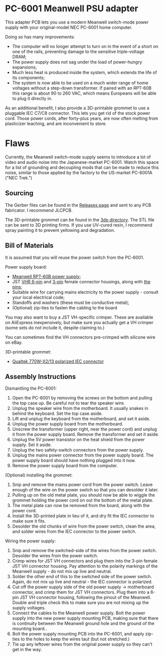 # PC-6001 Meanwell PSU adapter
This adapter PCB lets you use a modern Meanwell switch-mode power supply with your original-model NEC PC-6001 home computer.

Doing so has many improvements:
 - The computer will no longer attempt to turn on in the event of a short on one of the rails, preventing damage to the sensitive triple-voltage DRAM;
 - The power supply does not sag under the load of power-hungry expansions;
 - Much less heat is produced inside the system, which extends the life of its components;
 - The system is now able to be used on a much wider range of home voltages without a step-down transformer. If paired with an RPT-60B this range is about 90 to 260 VAC, which means Europeans will be able to plug it directly in.

As an additional benefit, I also provide a 3D-printable grommet to use a pluggable IEC C7/C8 connector. This lets you get rid of the stock power cord. Those power cords, after forty-plus years, are now often melting from plasticizer leaching, and are inconvenient to store.

# Flaws
Currently, the Meanwell switch-mode supply seems to introduce a lot of video and audio noise into the Japanese-market PC-6001. Watch this space for a list of grounding and decoupling mods that can be made to reduce this noise, similar to those applied by the factory to the US-market PC-6001A ("NEC Trek.")

## Sourcing
The Gerber files can be found in the [Releases page](/releases) and sent to any PCB fabricator. I recommend JLCPCB.

The 3D-printable grommet can be found in the [3dp directory](/3dp). The STL file can be sent to 3D printing firms. If you use UV-cured resin, I recommend spray painting it to prevent yellowing and degradation.

## Bill of Materials
It is assumed that you will reuse the power switch from the PC-6001.

Power supply board:
 - [Meanwell RPT-60B power supply](https://www.digikey.com/en/products/detail/mean-well-usa-inc/RPT-60B/7706127);
 - JST [VHR 6-pin](https://www.digikey.com/en/products/detail/jst-sales-america-inc/VHR-6N/608628) and [3-pin](https://www.digikey.com/en/products/detail/jst-sales-america-inc/VHR-3N/608625) female connector housings, along with [the pins](https://www.digikey.ca/en/products/detail/jst-sales-america-inc/SVH-21T-P1-1/527368);
 - Suitable wire for carrying mains electricity to the power supply - consult your local electrical code;
 - Standoffs and washers (these must be conductive metal);
 - (Optional) zip-ties to fasten the cabling to the board

You may also want to buy a JST VH-specific crimper. These are available on AliExpress inexpensively, but make sure you actually get a VH crimper (some sets do not include it, despite claiming to.)

You can sometimes find the VH connectors pre-crimped with silicone wire on eBay.

3D-printable grommet:
 - [Qualtek 770W-X2/13 polarized IEC connector](https://www.digikey.ca/en/products/detail/qualtek/770W-X2-13/1466563)

## Assembly Instructions

Dismantling the PC-6001:
 1. Open the PC-6001 by removing the screws on the bottom and pulling the top case up. Be careful not to tear the speaker wire.
 2. Unplug the speaker wire from the motherboard. It usually snakes in behind the keyboard. Set the top case aside.
 3. Lift and unplug the keyboard from the motherboard, and set it aside.
 4. Unplug the power supply board from the motherboard.
 5. Unscrew the transformer (upper right, near the power cord) and unplug it from the power supply board. Remove the transformer and set it aside.
 6. Unplug the 5V power transistor on the heat shield from the power supply. Set it aside.
 7. Unplug the two safety-switch connectors from the power supply.
 8. Unplug the mains power connector from the power supply board. The power supply board should have nothing plugged into it now.
 9. Remove the power supply board from the computer.

(Optional) installing the grommet:
 1. Snip and remove the mains power cord from the power switch. Leave enough of the wire on the power switch so that you can desolder it later.
 2. Pulling up on the old metal plate, you should now be able to wiggle the grommet holding the power cord on out the bottom of the metal plate.
 3. The metal plate can now be removed from the board, along with the power cord.
 4. Install the 3D-printed plate in lieu of it, and dry fit the IEC connector to make sure it fits.
 5. Desolder the old chunks of wire from the power switch, clean the area, and solder wires from the IEC connector to the power switch.

Wiring the power supply:
 1. Snip and remove the switched-side of the wires from the power switch. Desolder the wires from the power switch.
 2. Crimp wires for JST VH connectors and plug them into the 3-pin female JST VH connector housing. Pay attention to the polarity markings of the Meanwell supply - do not mix up live and neutral.
 3. Solder the other end of this to the switched side of the power switch. Again, do not mix up live and neutral - the IEC connector is polarized.
 4. Cut off the power supply side of the old power supply -> motherboard connector, and crimp them for JST VH connectors. Plug them into a 6-pin JST VH connector housing, following the pinout of the Meanwell. Double and triple check this to make sure you are not mixing up the supply voltages.
 5. Connect the cables to the Meanwell power supply. Bolt the power supply into the new power supply mounting PCB, making sure that there is continuity between the Meanwell ground hole and the ground of the mounting board..
 6. Bolt the power supply mounting PCB into the PC-6001, and apply zip-ties to the holes to keep the wires taut (but not stretched.)
 7. Tie up any leftover wires from the original power supply so they can't get in the way.
